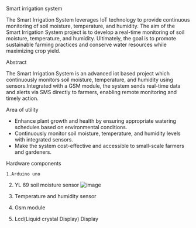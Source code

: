 Smart irrigation system

 The Smart Irrigation System leverages IoT technology to provide continuous monitoring of soil moisture, temperature, and humidity. The  aim of the Smart Irrigation System project is to develop a real-time monitoring of soil moisture, temperature, and humidity. Ultimately, the goal is to promote sustainable farming practices and conserve water resources while maximizing crop yield.
 
 Abstract

The Smart Irrigation System is an advanced iot based project which continuously monitors soil moisture, temperature, and humidity using sensors.Integrated with a GSM module, the system sends real-time data and alerts via SMS directly to farmers, enabling remote monitoring and timely action.

Area of utility

* Enhance plant growth and health by ensuring appropriate watering schedules based on environmental conditions. 
* Continuously monitor soil moisture, temperature, and humidity levels with integrated sensors.
* Make the system cost-effective and accessible to small-scale farmers and gardeners.

Hardware components

    1.Arduino uno 
2. YL 69 soil moisture sensor
 ![image](https://github.com/user-attachments/assets/01121b67-1af4-4a27-815a-1d8317be664d)

4. Temperature and humidity sensor
5. Gsm module 
6. Lcd(Liquid crystal Display) Display
